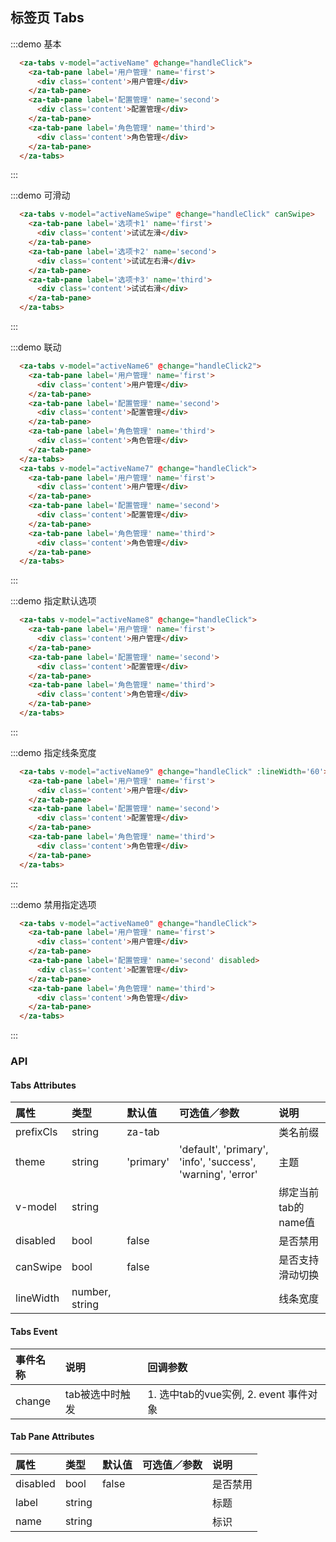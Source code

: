 <script>
export default {
  data() {
    return {
      activeName: 'first',
      activeName2: 'first',
      activeName3: 'first',
      activeName4: 'first',
      activeName5: 'first',
      activeName6: 'first',
      activeName7: 'first',
      activeName8: 'second',
      activeName9: 'first',
      activeName0: 'first',
      activeNameSwipe: 'first',
    }
  },
  methods: {
    handleClick(tab, event) {
      // console.log(tab, event);
    },
    handleClick2(tab, event){
      this.activeName7 = this.activeName6;
    }
  },
};
</script>

## 标签页 Tabs

:::demo 基本
```html
  <za-tabs v-model="activeName" @change="handleClick">
    <za-tab-pane label='用户管理' name='first'>
      <div class='content'>用户管理</div>
    </za-tab-pane>
    <za-tab-pane label='配置管理' name='second'>
      <div class='content'>配置管理</div>
    </za-tab-pane>
    <za-tab-pane label='角色管理' name='third'>
      <div class='content'>角色管理</div>
    </za-tab-pane>
  </za-tabs>
```
:::

:::demo 可滑动
```html
  <za-tabs v-model="activeNameSwipe" @change="handleClick" canSwipe>
    <za-tab-pane label='选项卡1' name='first'>
      <div class='content'>试试左滑</div>
    </za-tab-pane>
    <za-tab-pane label='选项卡2' name='second'>
      <div class='content'>试试左右滑</div>
    </za-tab-pane>
    <za-tab-pane label='选项卡3' name='third'>
      <div class='content'>试试右滑</div>
    </za-tab-pane>
  </za-tabs>
```
:::

:::demo 联动
```html
  <za-tabs v-model="activeName6" @change="handleClick2">
    <za-tab-pane label='用户管理' name='first'>
      <div class='content'>用户管理</div>
    </za-tab-pane>
    <za-tab-pane label='配置管理' name='second'>
      <div class='content'>配置管理</div>
    </za-tab-pane>
    <za-tab-pane label='角色管理' name='third'>
      <div class='content'>角色管理</div>
    </za-tab-pane>
  </za-tabs>
  <za-tabs v-model="activeName7" @change="handleClick">
    <za-tab-pane label='用户管理' name='first'>
      <div class='content'>用户管理</div>
    </za-tab-pane>
    <za-tab-pane label='配置管理' name='second'>
      <div class='content'>配置管理</div>
    </za-tab-pane>
    <za-tab-pane label='角色管理' name='third'>
      <div class='content'>角色管理</div>
    </za-tab-pane>
  </za-tabs>
```
:::

:::demo 指定默认选项
```html
  <za-tabs v-model="activeName8" @change="handleClick">
    <za-tab-pane label='用户管理' name='first'>
      <div class='content'>用户管理</div>
    </za-tab-pane>
    <za-tab-pane label='配置管理' name='second'>
      <div class='content'>配置管理</div>
    </za-tab-pane>
    <za-tab-pane label='角色管理' name='third'>
      <div class='content'>角色管理</div>
    </za-tab-pane>
  </za-tabs>
```
:::

:::demo 指定线条宽度
```html
  <za-tabs v-model="activeName9" @change="handleClick" :lineWidth='60'>
    <za-tab-pane label='用户管理' name='first'>
      <div class='content'>用户管理</div>
    </za-tab-pane>
    <za-tab-pane label='配置管理' name='second'>
      <div class='content'>配置管理</div>
    </za-tab-pane>
    <za-tab-pane label='角色管理' name='third'>
      <div class='content'>角色管理</div>
    </za-tab-pane>
  </za-tabs>
```
:::

:::demo 禁用指定选项
```html
  <za-tabs v-model="activeName0" @change="handleClick">
    <za-tab-pane label='用户管理' name='first'>
      <div class='content'>用户管理</div>
    </za-tab-pane>
    <za-tab-pane label='配置管理' name='second' disabled>
      <div class='content'>配置管理</div>
    </za-tab-pane>
    <za-tab-pane label='角色管理' name='third'>
      <div class='content'>角色管理</div>
    </za-tab-pane>
  </za-tabs>
```
:::


### API

#### Tabs Attributes

| 属性 | 类型 | 默认值 | 可选值／参数 | 说明 |
| :--- | :--- | :--- | :--- | :--- |
| prefixCls | string | za-tab | | 类名前缀 |
| theme | string | 'primary' | 'default', 'primary', 'info', 'success', 'warning', 'error' | 主题 |
| v-model | string | | | 绑定当前tab的name值 |
| disabled | bool | false | | 是否禁用 |
| canSwipe | bool | false | | 是否支持滑动切换 |
| lineWidth | number, string | | | 线条宽度 |

#### Tabs Event
| 事件名称 | 说明 | 回调参数 |
| :--- | :--- | :--- |
| change | tab被选中时触发 | 1. 选中tab的vue实例, 2. event 事件对象 |


#### Tab Pane Attributes

| 属性 | 类型 | 默认值 | 可选值／参数 | 说明 |
| :--- | :--- | :--- | :--- | :--- |
| disabled | bool | false | | 是否禁用 |
| label | string | | | 标题 |
| name | string | | | 标识 |